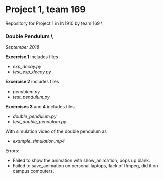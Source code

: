 # Project 1, team 169

Repository for Project 1 in IN1910 by team 169 \
### Double Pendulum \
*September 2018*

**Excercise 1** includes files
- *exp_decay.py*
- *test_exp_decay.py*

**Excercise 2** includes files
- *pendulum.py*
- *test_pendulum.py*

**Excercises 3** and **4** includes files
- *double_pendulum.py*
- *test_double_pendulum.py*

With simulation video of the double pendulum as
- *example_simulation.mp4*

Errors:
- Failed to show the animation with show_animation, pops up blank.
- Failed to save_animation on personal laptops, lack of ffmpeg, did it on campus computers.
